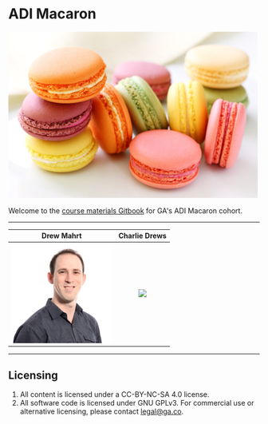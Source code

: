 # ADI Macaron

<img src="macaron.jpg" width="500"/>

Welcome to the [course materials Gitbook](https://charlesdrews.gitbooks.io/ga-adi-macaron/content/) for GA's ADI Macaron cohort.

---

| Drew Mahrt | Charlie Drews |
|:---:|:---:|
|  <img src="drew.png" width="200"/> | <img src="charlie.png" width="200"/>  |

---

## Licensing
1. All content is licensed under a CC-BY-NC-SA 4.0 license. 
2. All software code is licensed under GNU GPLv3. For commercial use or alternative licensing, please contact legal@ga.co.
